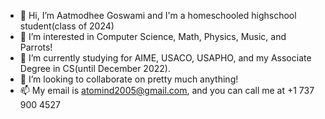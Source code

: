 - 👋 Hi, I’m Aatmodhee Goswami and I'm a homeschooled highschool student(class of 2024)
- 👀 I’m interested in Computer Science, Math, Physics, Music, and Parrots!
- 🌱 I’m currently studying for AIME, USACO, USAPHO, and my Associate Degree in CS(until December 2022).
- 💞️ I’m looking to collaborate on pretty much anything!
- 📫 My email is atomind2005@gmail.com, and you can call me at +1 737 900 4527
